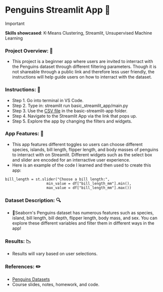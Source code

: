 # Penguins Streamlit App 🐧
>[!IMPORTANT]
>**Skills showcased**: K-Means Clustering, Streamlit, Unsupervised Machine Learning

### Project Overview: 🔀
- This project is a beginner app where users are invited to interract with the Penguins dataset through different filtering parameters. Though it is not shareable through a public link and therefore less user friendly, the instructions will help guide users on how to interract with the dataset.  


### Instructions: 📄
- Step 1. Go into terminal in VS Code.
- Step 2. Type in: streamlit run basic_streamlit_app/main.py
- Step 3. Use the [CSV file](https://github.com/rcsweeny22/Sweeny-Data-Science-Portfolio/tree/main/basic-streamlit-app/data) in the basic-streamlit-app folder. 
- Step 4. Navigate to the Streamlit App via the link that pops up.
- Step 5. Explore the app by changing the filters and widgets.

### App Features: 🍎
- This app features different toggles so users can choose different species, islands, bill length, flipper length, and body masses of penguins to interract with on Streamlit. Different widgets such as the select box and slider are encoded for an interractive user experience.
- Here is an example of the code I learned and then used to create this app:
```
bill_length = st.slider("Choose a bill length:", 
                   min_value = df["bill_length_mm"].min(),
                   max_value = df["bill_length_mm"].max())
```


### Dataset Description: 🔍
- 🐧Seaborn's Penguins dataset has numerous features such as species, island, bill length, bill depth, flipper length, body mass, and sex. You can explore these different variables and filter them in different ways in the app!


### Results: 📉
- Results will vary based on user selections.


### References: ✏️
- [Penguins Datasets](https://www.geeksforgeeks.org/seaborn-datasets-for-data-science/#3-penguins-dataset)
- Course slides, notes, homework, and code.
